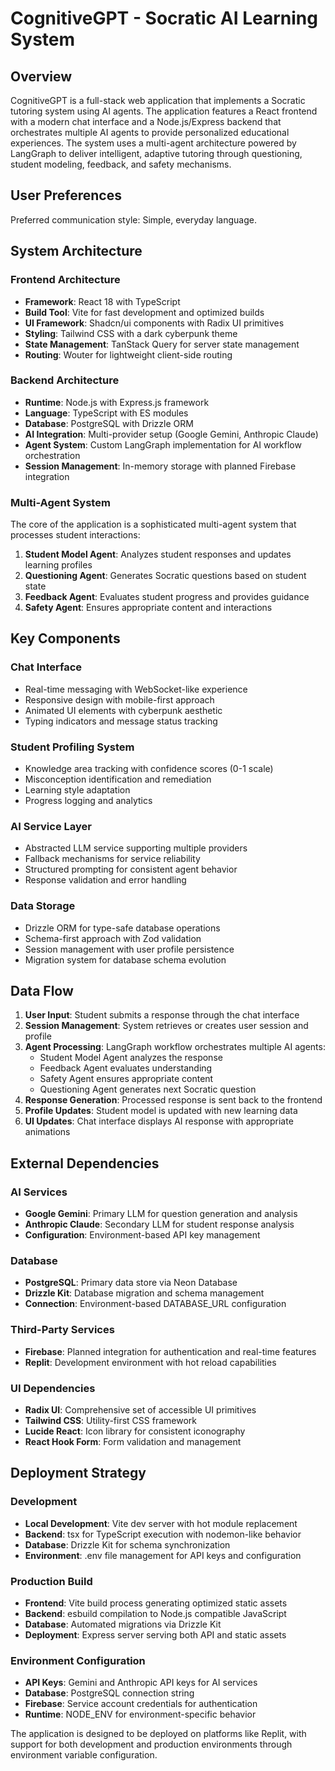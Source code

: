 # CognitiveGPT - Socratic AI Learning System

## Overview

CognitiveGPT is a full-stack web application that implements a Socratic tutoring system using AI agents. The application features a React frontend with a modern chat interface and a Node.js/Express backend that orchestrates multiple AI agents to provide personalized educational experiences. The system uses a multi-agent architecture powered by LangGraph to deliver intelligent, adaptive tutoring through questioning, student modeling, feedback, and safety mechanisms.

## User Preferences

Preferred communication style: Simple, everyday language.

## System Architecture

### Frontend Architecture
- **Framework**: React 18 with TypeScript
- **Build Tool**: Vite for fast development and optimized builds
- **UI Framework**: Shadcn/ui components with Radix UI primitives
- **Styling**: Tailwind CSS with a dark cyberpunk theme
- **State Management**: TanStack Query for server state management
- **Routing**: Wouter for lightweight client-side routing

### Backend Architecture
- **Runtime**: Node.js with Express.js framework
- **Language**: TypeScript with ES modules
- **Database**: PostgreSQL with Drizzle ORM
- **AI Integration**: Multi-provider setup (Google Gemini, Anthropic Claude)
- **Agent System**: Custom LangGraph implementation for AI workflow orchestration
- **Session Management**: In-memory storage with planned Firebase integration

### Multi-Agent System
The core of the application is a sophisticated multi-agent system that processes student interactions:

1. **Student Model Agent**: Analyzes student responses and updates learning profiles
2. **Questioning Agent**: Generates Socratic questions based on student state
3. **Feedback Agent**: Evaluates student progress and provides guidance
4. **Safety Agent**: Ensures appropriate content and interactions

## Key Components

### Chat Interface
- Real-time messaging with WebSocket-like experience
- Responsive design with mobile-first approach
- Animated UI elements with cyberpunk aesthetic
- Typing indicators and message status tracking

### Student Profiling System
- Knowledge area tracking with confidence scores (0-1 scale)
- Misconception identification and remediation
- Learning style adaptation
- Progress logging and analytics

### AI Service Layer
- Abstracted LLM service supporting multiple providers
- Fallback mechanisms for service reliability
- Structured prompting for consistent agent behavior
- Response validation and error handling

### Data Storage
- Drizzle ORM for type-safe database operations
- Schema-first approach with Zod validation
- Session management with user profile persistence
- Migration system for database schema evolution

## Data Flow

1. **User Input**: Student submits a response through the chat interface
2. **Session Management**: System retrieves or creates user session and profile
3. **Agent Processing**: LangGraph workflow orchestrates multiple AI agents:
   - Student Model Agent analyzes the response
   - Feedback Agent evaluates understanding
   - Safety Agent ensures appropriate content
   - Questioning Agent generates next Socratic question
4. **Response Generation**: Processed response is sent back to the frontend
5. **Profile Updates**: Student model is updated with new learning data
6. **UI Updates**: Chat interface displays AI response with appropriate animations

## External Dependencies

### AI Services
- **Google Gemini**: Primary LLM for question generation and analysis
- **Anthropic Claude**: Secondary LLM for student response analysis
- **Configuration**: Environment-based API key management

### Database
- **PostgreSQL**: Primary data store via Neon Database
- **Drizzle Kit**: Database migration and schema management
- **Connection**: Environment-based DATABASE_URL configuration

### Third-Party Services
- **Firebase**: Planned integration for authentication and real-time features
- **Replit**: Development environment with hot reload capabilities

### UI Dependencies
- **Radix UI**: Comprehensive set of accessible UI primitives
- **Tailwind CSS**: Utility-first CSS framework
- **Lucide React**: Icon library for consistent iconography
- **React Hook Form**: Form validation and management

## Deployment Strategy

### Development
- **Local Development**: Vite dev server with hot module replacement
- **Backend**: tsx for TypeScript execution with nodemon-like behavior
- **Database**: Drizzle Kit for schema synchronization
- **Environment**: .env file management for API keys and configuration

### Production Build
- **Frontend**: Vite build process generating optimized static assets
- **Backend**: esbuild compilation to Node.js compatible JavaScript
- **Database**: Automated migrations via Drizzle Kit
- **Deployment**: Express server serving both API and static assets

### Environment Configuration
- **API Keys**: Gemini and Anthropic API keys for AI services
- **Database**: PostgreSQL connection string
- **Firebase**: Service account credentials for authentication
- **Runtime**: NODE_ENV for environment-specific behavior

The application is designed to be deployed on platforms like Replit, with support for both development and production environments through environment variable configuration.